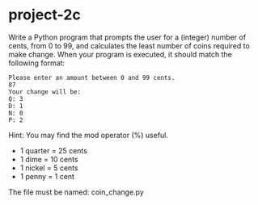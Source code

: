# project-2c

Write a Python program that prompts the user for a (integer) number of cents, from 0 to 99, and calculates the least number of coins required to make change.  When your program is executed, it should match the following format:
```
Please enter an amount between 0 and 99 cents.
87
Your change will be:
Q: 3
D: 1
N: 0
P: 2
```
Hint: You may find the mod operator (%)  useful.
* 1 quarter = 25 cents
* 1 dime = 10 cents
* 1 nickel = 5 cents
* 1 penny = 1 cent

The file must be named: coin_change.py
